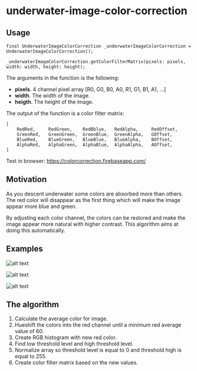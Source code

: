 # underwater-image-color-correction


## Usage

```final UnderwaterImageColorCorrection _underwaterImageColorCorrection = UnderwaterImageColorCorrection();```

```_underwaterImageColorCorrection.getColorFilterMatrix(pixels: pixels, width: width, height: height);```

The arguments in the function is the following:
- __pixels__.  4 channel pixel array [R0, G0, B0, A0, R1, G1, B1, A1, ...]
- __width__.  The width of the image.
- __heigth__.  The height of the image.

The output of the function is a color filter matrix:
```nodejs
[
    RedRed,     RedGreen,    RedBblue,   RedAlpha,     RedOffset,
    GreenRed,   GreenGreen,  GreenBlue,  GreenAlpha,   GOffset,
    BlueRed,    BlueGreen,   BlueBlue,   BlueAlpha,    BOffset,
    AlphaRed,   AlphaGreen,  AlphaBlue,  AlphaAlpha,   AOffset,
]
```

Test in browser: https://colorcorrection.firebaseapp.com/

## Motivation
As you descent underwater some colors are absorbed more than others.
The red color will disappear as the first thing which will make the image appear more blue and green.

By adjusting each color channel, the colors can be restored and make the image appear more natural with higher contrast.
This algorithm aims at doing this automatically.

## Examples
![alt text](https://github.com/nikolajbech/underwater-image-color-correction/raw/master/example1.jpg)

![alt text](https://github.com/nikolajbech/underwater-image-color-correction/raw/master/example2.jpg)

![alt text](https://github.com/nikolajbech/underwater-image-color-correction/raw/master/example3.jpg)

## The algorithm

1. Calculate the average color for image.
2. Hueshift the colors into the red channel until a minimum red average value of 60.
3. Create RGB histogram with new red color.
4. Find low threshold level and high threshold level.
5. Normalize array so threshold level is equal to 0 and threshold high is equal to 255.
6. Create color filter matrix based on the new values.

